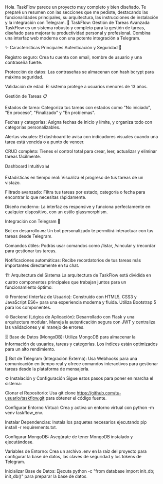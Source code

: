 Hola. TaskFlow parece un proyecto muy completo y bien diseñado. Te preparé un resumen con las secciones que me pediste, destacando las funcionalidades principales, su arquitectura, las instrucciones de instalación y la integración con Telegram.
🚀 TaskFlow: Gestión de Tareas Avanzada
TaskFlow es un sistema robusto y completo para la gestión de tareas, diseñado para mejorar tu productividad personal y profesional. Combina una interfaz web moderna con una potente integración a Telegram.

✨ Características Principales
Autenticación y Seguridad 🔐

Registro seguro: Crea tu cuenta con email, nombre de usuario y una contraseña fuerte.

Protección de datos: Las contraseñas se almacenan con hash bcrypt para máxima seguridad.

Validación de edad: El sistema protege a usuarios menores de 13 años.

Gestión de Tareas 📋

Estados de tarea: Categoriza tus tareas con estados como "No iniciado", "En proceso", "Finalizado" y "En problemas".

Fechas y categorías: Asigna fechas de inicio y límite, y organiza todo con categorías personalizables.

Alertas visuales: El dashboard te avisa con indicadores visuales cuando una tarea está vencida o a punto de vencer.

CRUD completo: Tienes el control total para crear, leer, actualizar y eliminar tareas fácilmente.

Dashboard Intuitivo 📊

Estadísticas en tiempo real: Visualiza el progreso de tus tareas de un vistazo.

Filtrado avanzado: Filtra tus tareas por estado, categoría o fecha para encontrar lo que necesitas rápidamente.

Diseño moderno: La interfaz es responsive y funciona perfectamente en cualquier dispositivo, con un estilo glassmorphism.

Integración con Telegram 🤖

Bot en desarrollo 🔜: Un bot personalizado te permitirá interactuar con tus tareas desde Telegram.

Comandos útiles: Podrás usar comandos como /listar, /vincular y /recordar para gestionar tus tareas.

Notificaciones automáticas: Recibe recordatorios de tus tareas más importantes directamente en tu chat.

🏗️ Arquitectura del Sistema
La arquitectura de TaskFlow está dividida en cuatro componentes principales que trabajan juntos para un funcionamiento óptimo:

🌐 Frontend (Interfaz de Usuario): Construido con HTML5, CSS3 y JavaScript ES6+ para una experiencia moderna y fluida. Utiliza Bootstrap 5 para los componentes.

⚙️ Backend (Lógica de Aplicación): Desarrollado con Flask y una arquitectura modular. Maneja la autenticación segura con JWT y centraliza las validaciones y el manejo de errores.

🗄️ Base de Datos (MongoDB): Utiliza MongoDB para almacenar la información de usuarios, tareas y categorías. Los índices están optimizados para un alto rendimiento.

🤖 Bot de Telegram (Integración Externa): Usa Webhooks para una comunicación en tiempo real y ofrece comandos interactivos para gestionar tareas desde la plataforma de mensajería.

⚙️ Instalación y Configuración
Sigue estos pasos para poner en marcha el sistema:

Clonar el Repositorio: Usa git clone https://github.com/tu-usuario/taskflow.git para obtener el código fuente.

Configurar Entorno Virtual: Crea y activa un entorno virtual con python -m venv taskflow_env.

Instalar Dependencias: Instala los paquetes necesarios ejecutando pip install -r requirements.txt.

Configurar MongoDB: Asegúrate de tener MongoDB instalado y ejecutándose.

Variables de Entorno: Crea un archivo .env en la raíz del proyecto para configurar la base de datos, las claves de seguridad y los tokens de Telegram.

Inicializar Base de Datos: Ejecuta python -c "from database import init_db; init_db()" para preparar la base de datos.